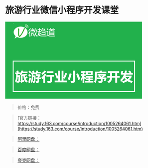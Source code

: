 # 旅游行业微信小程序开发课堂

![img](../../../assets/study163/free/eb1e1945-96d2-43f8-8a31-747c82150f49.png)

> 价格：免费

> [官方链接：https://study.163.com/course/introduction/1005264061.htm](https://study.163.com/course/introduction/1005264061.htm)

> [阿里网盘：]()

> [百度网盘：]()

> [夸克网盘：]()
